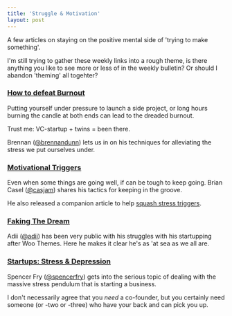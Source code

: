 ```yaml
---
title: 'Struggle & Motivation'
layout: post
---
```


A few articles on staying on the positive mental side of 'trying to make something'.

I'm still trying to gather these weekly links into a rough theme, is there anything you like to see more or less of in the weekly bulletin? Or should I abandon 'theming' all togehter?

### [How to defeat Burnout](http://planscope.io/blog/defeat-burnout/)

Putting yourself under pressure to launch a side project, or long hours burning the candle at both ends can lead to the dreaded burnout.

Trust me: VC-startup + twins = been there.

Brennan ([@brennandunn](http://twitter.com/brennandunn)) lets us in on his techniques for alleviating the stress we put ourselves under.

### [Motivational Triggers](http://casjam.com/motivational-triggers/)

Even when some things are going well, if can be tough to keep going. Brian Casel ([@casjam](https://twitter.com/casjam)) shares his tactics for keeping in the groove.

He also released a companion article to help [squash stress triggers](http://casjam.com/stress-triggers-squash/).

### [Faking The Dream](https://medium.com/on-startups/3bd4f1bf9dc)

Adii ([@adii](http://twitter.com/adii)) has been very public with his struggles with his startupping after Woo Themes. Here he makes it clear he's as 'at sea as we all are.

### [Startups: Stress & Depression](http://spencerfry.com/startups-stress-and-depression)

Spencer Fry ([@spencerfry](https://twitter.com/spencerfry)) gets into the serious topic of dealing with the massive stress pendulum that is starting a business.

I don't necessarily agree that you *need* a co-founder, but you certainly need someone (or -two or -three) who have your back and can pick you up.
